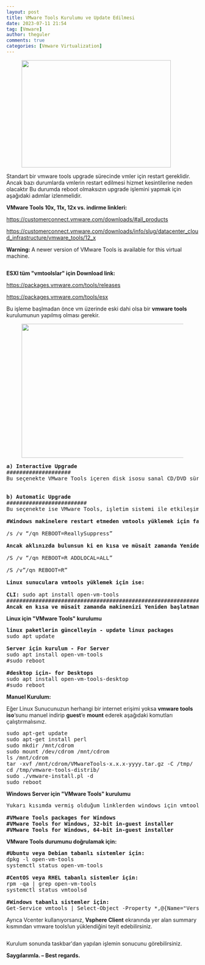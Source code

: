 ```yaml
---
layout: post
title: VMware Tools Kurulumu ve Update Edilmesi
date: 2023-07-11 21:54
tag: [Vmware]
author: theguler
comments: true
categories: [Vmware Virtualization]
---
```

<!-- wp:image {"id":540,"width":391,"height":281,"sizeSlug":"large","linkDestination":"none"} -->
<figure class="wp-block-image size-large is-resized"><img src="https://farukguler.com/assets/post_images/vmtools.png?w=356" alt="" class="wp-image-540" width="391" height="281" /></figure>
<!-- /wp:image -->

<!-- wp:paragraph -->
<p>Standart bir vmware tools upgrade sürecinde vmler için restart gereklidir. Ancak bazı durumlarda vmlerin restart edilmesi hizmet kesintilerine neden olacaktır Bu durumda reboot olmaksızın upgrade işlemini yapmak için aşağıdaki adımlar izlenmelidir.</p>
<!-- /wp:paragraph -->

<!-- wp:paragraph -->
<p><strong>VMware Tools 10x, 11x, 12x  vs. indirme linkleri:</strong></p>
<!-- /wp:paragraph -->

<!-- wp:paragraph -->
<p><a href="https://customerconnect.vmware.com/downloads/#all_products">https://customerconnect.vmware.com/downloads/#all_products</a></p>
<!-- /wp:paragraph -->

<!-- wp:paragraph -->
<p><a href="https://customerconnect.vmware.com/downloads/info/slug/datacenter_cloud_infrastructure/vmware_tools/12_x">https://customerconnect.vmware.com/downloads/info/slug/datacenter_cloud_infrastructure/vmware_tools/12_x</a></p>
<!-- /wp:paragraph -->

<!-- wp:paragraph -->
<p><strong>Warning: </strong>A newer version of VMware Tools is available for this virtual machine.</p>
<!-- /wp:paragraph -->

<!-- wp:image {"id":2718,"sizeSlug":"large","linkDestination":"none"} -->
<figure class="wp-block-image size-large"><img src="https://farukguler.com/assets/post_images/hata.png?w=906" alt="" class="wp-image-2718" /></figure>
<!-- /wp:image -->

<!-- wp:paragraph -->
<p><strong>ESXI tüm "vmtoolslar" için Download link:</strong></p>
<!-- /wp:paragraph -->

<!-- wp:paragraph -->
<p><a href="https://packages.vmware.com/tools/releases">https://packages.vmware.com/tools/releases</a></p>
<!-- /wp:paragraph -->

<!-- wp:paragraph -->
<p><a href="https://packages.vmware.com/tools/esx/index.html">https://packages.vmware.com/tools/esx</a></p>
<!-- /wp:paragraph -->

<!-- wp:paragraph -->
<p>Bu işleme başlmadan önce vm üzerinde eski dahi olsa bir <strong>vmware tools </strong>kurulumunun yapılmış olması gerekir.</p>
<!-- /wp:paragraph -->

<!-- wp:image {"id":2773,"width":842,"height":351,"sizeSlug":"large","linkDestination":"none"} -->
<figure class="wp-block-image size-large is-resized"><img src="https://farukguler.com/assets/post_images/testtt.png?w=1024" alt="" class="wp-image-2773" width="842" height="351" /></figure>
<!-- /wp:image -->

<!-- wp:preformatted -->
<pre class="wp-block-preformatted"><strong>a)</strong> <strong>Interactive Upgrade</strong>
####################
Bu seçenekte VMware Tools içeren disk isosu sanal CD/DVD sürücüsüne mount edilecektir. Sanal makinenin konuk işletim sistemi çalışıyor olmalıdır. Ardından sanal CD/DVD'den VMware Tools Upgrade sihirbazını çalıştırarak makine içerisinden Vmware toolsu kurabilirsiniz.


<strong>b)</strong> <strong>Automatic Upgrade</strong>
#########################
Bu seçenekte ise VMware Tools, işletim sistemi ile etkileşime girmeden sadece komutlar ile otomatik olarak update edilecektir. Gerekirse, işletim sistemi otomatik olarak yeniden başlatılacaktır. haliyle bunu belirleyen komutlarınız olacaktır.

<strong>#Windows makinelere restart etmeden vmtools yüklemek için farklı komutlar kulllanılabilir:</strong>

/s /v “/qn REBOOT=ReallySuppress”

<strong>Ancak aklınızda bulunsun ki en kısa ve müsait zamanda Yeniden başlatma hala gereklidir. Bunu manuel olarak yapmanız gerekir</strong>.

/S /v “/qn REBOOT=R ADDLOCAL=ALL”

/S /v”/qn REBOOT=R”

<strong>Linux sunuculara vmtools yüklemek için ise:</strong>

<strong>CLI:</strong> sudo apt install open-vm-tools
###########################################################################
<strong>Ancak en kısa ve müsait zamanda makinenizi Yeniden başlatmanız gereklidir.</strong></pre>
<!-- /wp:preformatted -->

<!-- wp:paragraph -->
<p><strong>Linux için "VMware Tools" kurulumu</strong></p>
<!-- /wp:paragraph -->

<!-- wp:preformatted -->
<pre class="wp-block-preformatted"><strong>linux paketlerin güncelleyin - update linux packages</strong>
sudo apt update

<strong>Server için kurulum - For Server</strong>
sudo apt install open-vm-tools
#sudo reboot

<strong>#desktop için- for Desktops</strong>
sudo apt install open-vm-tools-desktop
#sudo reboot</pre>
<!-- /wp:preformatted -->

<!-- wp:paragraph -->
<p><strong>Manuel Kurulum:</strong></p>
<!-- /wp:paragraph -->

<!-- wp:paragraph -->
<p>Eğer Linux Sunucunuzun herhangi bir  internet erişimi yoksa <strong>vmware tools iso</strong>‘sunu manuel indirip <strong>guest</strong>‘e&nbsp;<strong>mount</strong>&nbsp;ederek aşağıdaki komutları çalıştırmalısınız.</p>
<!-- /wp:paragraph -->

<!-- wp:preformatted -->
<pre class="wp-block-preformatted">sudo apt-get update
sudo apt-get install perl
sudo mkdir /mnt/cdrom
sudo mount /dev/cdrom /mnt/cdrom
ls /mnt/cdrom
tar -xvf /mnt/cdrom/VMwareTools-x.x.x-yyyy.tar.gz -C /tmp/
cd /tmp/vmware-tools-distrib/
sudo ./vmware-install.pl -d
sudo reboot</pre>
<!-- /wp:preformatted -->

<!-- wp:paragraph -->
<p><strong>Windows Server için "VMware Tools" kurulumu</strong></p>
<!-- /wp:paragraph -->

<!-- wp:preformatted -->
<pre class="wp-block-preformatted">Yukarı kısımda vermiş olduğum linklerden windows için vmtools'u <strong>.zip .gz</strong> vs formatlarda indirip manuel olarak yükleyebilirsiniz.

<strong>#VMware Tools packages for Windows
#VMware Tools for Windows, 32-bit in-guest installer
#VMware Tools for Windows, 64-bit in-guest installer</strong></pre>
<!-- /wp:preformatted -->

<!-- wp:paragraph -->
<p><strong>VMware Tools durumunu doğrulamak için:</strong></p>
<!-- /wp:paragraph -->

<!-- wp:preformatted -->
<pre class="wp-block-preformatted"><strong>#Ubuntu veya Debian tabanlı sistemler için:</strong>
dpkg -l open-vm-tools
systemctl status open-vm-tools

<strong>#CentOS veya RHEL tabanlı sistemler için:</strong>
rpm -qa | grep open-vm-tools
systemctl status vmtoolsd

<strong>#Windows tabanlı sistemler için:</strong>
Get-Service vmtools | Select-Object -Property *,@{Name="Version";Expression={$version}}</pre>
<!-- /wp:preformatted -->

<!-- wp:paragraph -->
<p>Ayrıca Vcenter kullanıyorsanız, <strong>Vsphere Client</strong> ekranında yer alan summary kısmından vmware tools!un yüklendiğini teyit edebilirsiniz.</p>
<!-- /wp:paragraph -->

<!-- wp:image {"id":2716,"sizeSlug":"large","linkDestination":"none"} -->
<figure class="wp-block-image size-large"><img src="https://farukguler.com/assets/post_images/wmtoolsupdate.png?w=847" alt="" class="wp-image-2716" /></figure>
<!-- /wp:image -->

<!-- wp:paragraph -->
<p>Kurulum sonunda taskbar'dan yapılan işlemin sonucunu görebilirsiniz.</p>
<!-- /wp:paragraph -->

<!-- wp:paragraph -->
<p><strong>Saygılarımla. – Best regards.</strong></p>
<!-- /wp:paragraph -->
